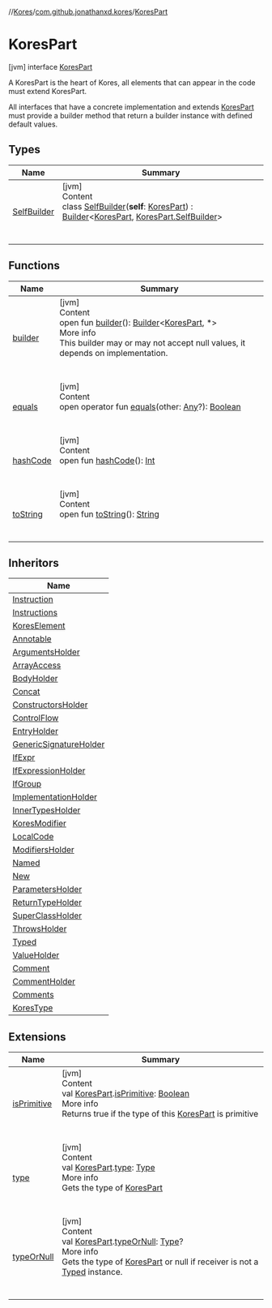 //[Kores](../../index.md)/[com.github.jonathanxd.kores](../index.md)/[KoresPart](index.md)



# KoresPart  
 [jvm] interface [KoresPart](index.md)

A KoresPart is the heart of Kores, all elements that can appear in the code must extend KoresPart.



All interfaces that have a concrete implementation and extends [KoresPart](index.md) must provide a builder method that return a builder instance with defined default values.

   


## Types  
  
|  Name|  Summary| 
|---|---|
| <a name="com.github.jonathanxd.kores/KoresPart.SelfBuilder///PointingToDeclaration/"></a>[SelfBuilder](-self-builder/index.md)| <a name="com.github.jonathanxd.kores/KoresPart.SelfBuilder///PointingToDeclaration/"></a>[jvm]  <br>Content  <br>class [SelfBuilder](-self-builder/index.md)(**self**: [KoresPart](index.md)) : [Builder](../../com.github.jonathanxd.kores.builder/-builder/index.md)<[KoresPart](index.md), [KoresPart.SelfBuilder](-self-builder/index.md)>   <br><br><br>


## Functions  
  
|  Name|  Summary| 
|---|---|
| <a name="com.github.jonathanxd.kores/KoresPart/builder/#/PointingToDeclaration/"></a>[builder](builder.md)| <a name="com.github.jonathanxd.kores/KoresPart/builder/#/PointingToDeclaration/"></a>[jvm]  <br>Content  <br>open fun [builder](builder.md)(): [Builder](../../com.github.jonathanxd.kores.builder/-builder/index.md)<[KoresPart](index.md), *>  <br>More info  <br>This builder may or may not accept null values, it depends on implementation.  <br><br><br>
| <a name="kotlin/Any/equals/#kotlin.Any?/PointingToDeclaration/"></a>[equals](../../com.github.jonathanxd.kores.util/-simple-resolver/index.md#%5Bkotlin%2FAny%2Fequals%2F%23kotlin.Any%3F%2FPointingToDeclaration%2F%5D%2FFunctions%2F-1211764316)| <a name="kotlin/Any/equals/#kotlin.Any?/PointingToDeclaration/"></a>[jvm]  <br>Content  <br>open operator fun [equals](../../com.github.jonathanxd.kores.util/-simple-resolver/index.md#%5Bkotlin%2FAny%2Fequals%2F%23kotlin.Any%3F%2FPointingToDeclaration%2F%5D%2FFunctions%2F-1211764316)(other: [Any](https://kotlinlang.org/api/latest/jvm/stdlib/kotlin/-any/index.html)?): [Boolean](https://kotlinlang.org/api/latest/jvm/stdlib/kotlin/-boolean/index.html)  <br><br><br>
| <a name="kotlin/Any/hashCode/#/PointingToDeclaration/"></a>[hashCode](../../com.github.jonathanxd.kores.util/-simple-resolver/index.md#%5Bkotlin%2FAny%2FhashCode%2F%23%2FPointingToDeclaration%2F%5D%2FFunctions%2F-1211764316)| <a name="kotlin/Any/hashCode/#/PointingToDeclaration/"></a>[jvm]  <br>Content  <br>open fun [hashCode](../../com.github.jonathanxd.kores.util/-simple-resolver/index.md#%5Bkotlin%2FAny%2FhashCode%2F%23%2FPointingToDeclaration%2F%5D%2FFunctions%2F-1211764316)(): [Int](https://kotlinlang.org/api/latest/jvm/stdlib/kotlin/-int/index.html)  <br><br><br>
| <a name="kotlin/Any/toString/#/PointingToDeclaration/"></a>[toString](../../com.github.jonathanxd.kores.util/-simple-resolver/index.md#%5Bkotlin%2FAny%2FtoString%2F%23%2FPointingToDeclaration%2F%5D%2FFunctions%2F-1211764316)| <a name="kotlin/Any/toString/#/PointingToDeclaration/"></a>[jvm]  <br>Content  <br>open fun [toString](../../com.github.jonathanxd.kores.util/-simple-resolver/index.md#%5Bkotlin%2FAny%2FtoString%2F%23%2FPointingToDeclaration%2F%5D%2FFunctions%2F-1211764316)(): [String](https://kotlinlang.org/api/latest/jvm/stdlib/kotlin/-string/index.html)  <br><br><br>


## Inheritors  
  
|  Name| 
|---|
| <a name="com.github.jonathanxd.kores/Instruction///PointingToDeclaration/"></a>[Instruction](../-instruction/index.md)
| <a name="com.github.jonathanxd.kores/Instructions///PointingToDeclaration/"></a>[Instructions](../-instructions/index.md)
| <a name="com.github.jonathanxd.kores/KoresElement///PointingToDeclaration/"></a>[KoresElement](../-kores-element/index.md)
| <a name="com.github.jonathanxd.kores.base/Annotable///PointingToDeclaration/"></a>[Annotable](../../com.github.jonathanxd.kores.base/-annotable/index.md)
| <a name="com.github.jonathanxd.kores.base/ArgumentsHolder///PointingToDeclaration/"></a>[ArgumentsHolder](../../com.github.jonathanxd.kores.base/-arguments-holder/index.md)
| <a name="com.github.jonathanxd.kores.base/ArrayAccess///PointingToDeclaration/"></a>[ArrayAccess](../../com.github.jonathanxd.kores.base/-array-access/index.md)
| <a name="com.github.jonathanxd.kores.base/BodyHolder///PointingToDeclaration/"></a>[BodyHolder](../../com.github.jonathanxd.kores.base/-body-holder/index.md)
| <a name="com.github.jonathanxd.kores.base/Concat///PointingToDeclaration/"></a>[Concat](../../com.github.jonathanxd.kores.base/-concat/index.md)
| <a name="com.github.jonathanxd.kores.base/ConstructorsHolder///PointingToDeclaration/"></a>[ConstructorsHolder](../../com.github.jonathanxd.kores.base/-constructors-holder/index.md)
| <a name="com.github.jonathanxd.kores.base/ControlFlow///PointingToDeclaration/"></a>[ControlFlow](../../com.github.jonathanxd.kores.base/-control-flow/index.md)
| <a name="com.github.jonathanxd.kores.base/EntryHolder///PointingToDeclaration/"></a>[EntryHolder](../../com.github.jonathanxd.kores.base/-entry-holder/index.md)
| <a name="com.github.jonathanxd.kores.base/GenericSignatureHolder///PointingToDeclaration/"></a>[GenericSignatureHolder](../../com.github.jonathanxd.kores.base/-generic-signature-holder/index.md)
| <a name="com.github.jonathanxd.kores.base/IfExpr///PointingToDeclaration/"></a>[IfExpr](../../com.github.jonathanxd.kores.base/-if-expr/index.md)
| <a name="com.github.jonathanxd.kores.base/IfExpressionHolder///PointingToDeclaration/"></a>[IfExpressionHolder](../../com.github.jonathanxd.kores.base/-if-expression-holder/index.md)
| <a name="com.github.jonathanxd.kores.base/IfGroup///PointingToDeclaration/"></a>[IfGroup](../../com.github.jonathanxd.kores.base/-if-group/index.md)
| <a name="com.github.jonathanxd.kores.base/ImplementationHolder///PointingToDeclaration/"></a>[ImplementationHolder](../../com.github.jonathanxd.kores.base/-implementation-holder/index.md)
| <a name="com.github.jonathanxd.kores.base/InnerTypesHolder///PointingToDeclaration/"></a>[InnerTypesHolder](../../com.github.jonathanxd.kores.base/-inner-types-holder/index.md)
| <a name="com.github.jonathanxd.kores.base/KoresModifier///PointingToDeclaration/"></a>[KoresModifier](../../com.github.jonathanxd.kores.base/-kores-modifier/index.md)
| <a name="com.github.jonathanxd.kores.base/LocalCode///PointingToDeclaration/"></a>[LocalCode](../../com.github.jonathanxd.kores.base/-local-code/index.md)
| <a name="com.github.jonathanxd.kores.base/ModifiersHolder///PointingToDeclaration/"></a>[ModifiersHolder](../../com.github.jonathanxd.kores.base/-modifiers-holder/index.md)
| <a name="com.github.jonathanxd.kores.base/Named///PointingToDeclaration/"></a>[Named](../../com.github.jonathanxd.kores.base/-named/index.md)
| <a name="com.github.jonathanxd.kores.base/New///PointingToDeclaration/"></a>[New](../../com.github.jonathanxd.kores.base/-new/index.md)
| <a name="com.github.jonathanxd.kores.base/ParametersHolder///PointingToDeclaration/"></a>[ParametersHolder](../../com.github.jonathanxd.kores.base/-parameters-holder/index.md)
| <a name="com.github.jonathanxd.kores.base/ReturnTypeHolder///PointingToDeclaration/"></a>[ReturnTypeHolder](../../com.github.jonathanxd.kores.base/-return-type-holder/index.md)
| <a name="com.github.jonathanxd.kores.base/SuperClassHolder///PointingToDeclaration/"></a>[SuperClassHolder](../../com.github.jonathanxd.kores.base/-super-class-holder/index.md)
| <a name="com.github.jonathanxd.kores.base/ThrowsHolder///PointingToDeclaration/"></a>[ThrowsHolder](../../com.github.jonathanxd.kores.base/-throws-holder/index.md)
| <a name="com.github.jonathanxd.kores.base/Typed///PointingToDeclaration/"></a>[Typed](../../com.github.jonathanxd.kores.base/-typed/index.md)
| <a name="com.github.jonathanxd.kores.base/ValueHolder///PointingToDeclaration/"></a>[ValueHolder](../../com.github.jonathanxd.kores.base/-value-holder/index.md)
| <a name="com.github.jonathanxd.kores.base.comment/Comment///PointingToDeclaration/"></a>[Comment](../../com.github.jonathanxd.kores.base.comment/-comment/index.md)
| <a name="com.github.jonathanxd.kores.base.comment/CommentHolder///PointingToDeclaration/"></a>[CommentHolder](../../com.github.jonathanxd.kores.base.comment/-comment-holder/index.md)
| <a name="com.github.jonathanxd.kores.base.comment/Comments///PointingToDeclaration/"></a>[Comments](../../com.github.jonathanxd.kores.base.comment/-comments/index.md)
| <a name="com.github.jonathanxd.kores.type/KoresType///PointingToDeclaration/"></a>[KoresType](../../com.github.jonathanxd.kores.type/-kores-type/index.md)


## Extensions  
  
|  Name|  Summary| 
|---|---|
| <a name="com.github.jonathanxd.kores//isPrimitive/com.github.jonathanxd.kores.KoresPart#/PointingToDeclaration/"></a>[isPrimitive](../is-primitive.md)| <a name="com.github.jonathanxd.kores//isPrimitive/com.github.jonathanxd.kores.KoresPart#/PointingToDeclaration/"></a>[jvm]  <br>Content  <br>val [KoresPart](index.md).[isPrimitive](../is-primitive.md): [Boolean](https://kotlinlang.org/api/latest/jvm/stdlib/kotlin/-boolean/index.html)  <br>More info  <br>Returns true if the type of this [KoresPart](index.md) is primitive  <br><br><br>
| <a name="com.github.jonathanxd.kores//type/com.github.jonathanxd.kores.KoresPart#/PointingToDeclaration/"></a>[type](../type.md)| <a name="com.github.jonathanxd.kores//type/com.github.jonathanxd.kores.KoresPart#/PointingToDeclaration/"></a>[jvm]  <br>Content  <br>val [KoresPart](index.md).[type](../type.md): [Type](https://docs.oracle.com/javase/8/docs/api/java/lang/reflect/Type.html)  <br>More info  <br>Gets the type of [KoresPart](index.md)  <br><br><br>
| <a name="com.github.jonathanxd.kores//typeOrNull/com.github.jonathanxd.kores.KoresPart#/PointingToDeclaration/"></a>[typeOrNull](../type-or-null.md)| <a name="com.github.jonathanxd.kores//typeOrNull/com.github.jonathanxd.kores.KoresPart#/PointingToDeclaration/"></a>[jvm]  <br>Content  <br>val [KoresPart](index.md).[typeOrNull](../type-or-null.md): [Type](https://docs.oracle.com/javase/8/docs/api/java/lang/reflect/Type.html)?  <br>More info  <br>Gets the type of [KoresPart](index.md) or null if receiver is not a [Typed](../../com.github.jonathanxd.kores.base/-typed/index.md) instance.  <br><br><br>

